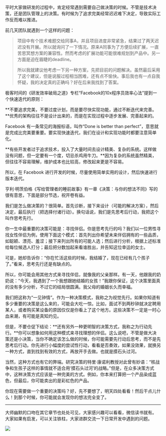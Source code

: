 平时大家做研发的过程中，肯定经常遇到需要自己做决策的时候。不管是技术决策，还是团队管理上的决策。有时候为了追求完美经常迟迟难下决定，导致实际工作反而难以推进。

前几天团队就遇到一个这样的问题：
> 项目中有个技术难题交给同事A，并且项目进度非常紧急，结果过了两天迟迟没有开展。所以就询问了一下情况。原来A同事为了方便后续扩展，一直苦思冥想方案的兼容性。然而考虑的扩展功能可能很难规划到产品中。另一方面是迫在眉睫的deadline。
> 
> 所以我就建议他考虑一下另一种方案，先把目前的问题解决。虽然最后采用了这个建议，但是说服过程相当困难，还有点不愉快。事后我也有一点自我怀疑，我的决定真的正确吗？好在后来我找到了答案​。

极客时间的《研发效率破局之道》专栏“Facebook的10x程序员效率心法”提到一个快速迭代的原则：

**不要追求完美，不要过度计划，而是要尽快实现功能，通过不断迭代来完善。**优秀的架构往往不是设计出来的，而是在实现过程中逐步发展、完善起来的。

Facebook 有一条常见的海报标语，叫作“Done is better than perfect”，意思就是完成比完美要重要。要实现快速迭代，我们在设计和实现功能时都要注意简单化。

**有些开发者过于追求技术，投入了大量时间去设计精美、复杂的系统。这样做没有问题，但一定要有一个度，切忌杀鸡用牛刀。**因为复杂的系统虽然精美，但往往不容易理解，维护成本也比较高，修改起来更是不容易。

所以，在 Facebook 进行开发的时候，尽量使用简单实用的设计，然后快速进行版本迭代。

亨利·明茨伯格《写给管理者的睡前故事》有一章《决策：与你的想法不同》写的很有意思，下面是部分节选，祝开卷有益。

我们是怎么做决策的？很简单。首先诊断，接下来设计（可能的解决方案），然后决定，最后执行（把选择付诸行动）。换句话说，我们是先思考后行动，我把这个叫作思考先行。

你一生中最重要的决策可能是：寻找伴侣。你是思考先行的吗？我们以一位男性寻找女性伴侣为例，使用下面这个模式：首先列出你希望未来伴侣拥有的一些品质，如聪颖、漂亮、羞涩；接下来列出所有的可能人选；然后进行分析，根据上述标准给每位候选人打分；最后把分数加起来看谁胜出，并告知这位幸运的女士。

可是，她却告诉你：“你在忙活这些的时候，我结婚了，现在已经有几个孩子了。”看来，思考先行还是有缺点的。

所以，你可能会用其他方式来寻找伴侣，就像我的父亲那样。有一天，他跟我的奶奶说：“今天，我遇到了一个我想跟她结婚的女孩！”我跟你保证，这个决策里面真的没有多少分析，不过它的结局很圆满。我父母的婚姻长久而幸福。

我们把这称为“一见钟情”。作为一种决策模式，我称之为视觉先行。如果你知道有多少重要的决策是这么来的，可能会大吃一惊。比如，面试不到两秒钟就决定聘用某人，或者购买某设备的原因仅仅是你看上了这个地方。这些决策不一定是一时心血来潮，有可能是真知灼见。

但是，不要仓促下结论：**还有另外一种更明智的决策方式，我称之为行动先行。**你可以想象如何用这种模式来寻找理想的伴侣。这么说吧，不管是做大决策还是小决策，当你不确定该怎么做的时候，你可能需要先行动后思考，而不是先思考后行动。你先进行小幅度的尝试性行动，看看是否奏效，如果没效果，就换另一种方式，直到找到有效的方式，再放开手去做。也就是摸石头过河。

当然，这种方式也有它的弊端。研究决策的特里·康诺利教授对此曾有妙语：“核战争和生孩子这样的事情就不适合用‘摸石头过河’的战略。”但是，在众多决策方式中，这种决策方式应该是一种完美的方式。例如，你本来打算把一个产品染成蓝色，但最后，你可能卖出的是彩虹色的产品。

你现在需要做一个重要的决策吗？好，先不要想了，明天四处看看！然后干点儿什么！到那个时候，你可能就会发现你的想法完全变了。

---
大师幽默的口吻在其它章节也处处可见，大家感兴趣可以看看，微信读书就有。
大家如果有启发，可以关注铁柱，大家进群交流一下日常开发中遇到的问题。

![](https://cdn.jsdelivr.net/gh/jerry92/imageHost1/qrcode_for_gh_9c4eb6c9e91b_258.jpg)